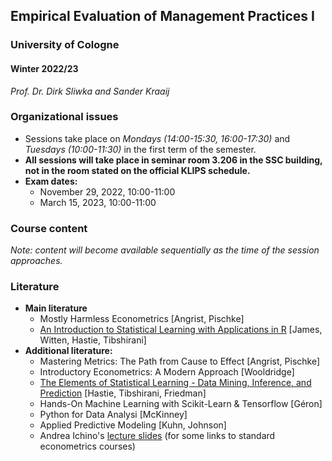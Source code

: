 ## Empirical Evaluation of Management Practices I

### University of Cologne

#### Winter 2022/23

_Prof. Dr. Dirk Sliwka and Sander Kraaij_

### Organizational issues

-   Sessions take place on _Mondays (14:00-15:30, 16:00-17:30)_ and _Tuesdays (10:00-11:30)_ in the first term of the semester.
-   **All sessions will take place in seminar room 3.206 in the SSC building, not in the room stated on the official KLIPS schedule.**
-   **Exam dates:**
    -   November 29, 2022, 10:00-11:00
    -	March 15, 2023, 10:00-11:00
   <!-- -   [Mock exam](./notebooks/WS1920_EEMP_exam_PT1.ipynb) -->

### Course content

_Note: content will become available sequentially as the time of the session approaches._

<!-- -   Part 0: [Introduction to Python](./slides/Eval2021_0.PDF) -->
  <!--  - [Notebook](./notebooks/EEMP_python_intro.ipynb)
   <!-- - [Exercises](./notebooks/EEMP_quiz.ipynb)
<!-- -   Part 1: [Survey Data and the Reliability of Scales](./slides/Eval2021_1.pdf)
<!-- -   Part 2: [Regressions](./slides/Eval2021_2.pdf)
<!-- -   Part 3: [Statistical Tests](./slides/Eval2021_3.pdf)
<!-- -   Part 4: [Regression and Causality](./slides/Eval2021_4.pdf)
<!-- -   Part 5: [Panel Data](./slides/Eval2021_5.pdf)
<!-- -   Part 6: [Predictions and Machine Learning](./slides/Eval2021_6.pdf)
    <!-- - [Case study solution](./notebooks/Ex_5.ipynb)
	<!--- [Exercise solutions (regression)](./notebooks/exercises_regression.ipynb)
	- [Exercise solutions (classification)](./notebooks/exercises_classification.ipynb)
	- [Exercise solutions (selection and assessment)](./notebooks/exercises_assessment.ipynb)
	- [Exercise solutions (decision trees and random forests)](./notebooks/exercises_dt_and_rf.ipynb)
	- [Exercise solutions (case study 1)](./notebooks/exercises_case_study_1.ipynb)
	- [Exercise solutions (case study 2)](./notebooks/exercises_case_study_2.ipynb)-->
<!-- -   Part 7: [Using Panel Data](https://github.com/dsliwka/bms/blob/master/slidesPanelData.pdf)-->
<!-- %% -   Part 8: [Statistical Power](https://github.com/dsliwka/bms/blob/master/slidesStatistPower.pdf)-->

<!-- %% **Note:** In case you have troubles loading the respective notebook on Github, try to use the [Jupyter Notebook Viewer](https://nbviewer.jupyter.org/) to display the files.-->


<!-- %% ### Updates-->

<!-- %% - Part 1-4: [updates slides](https://github.com/dsliwka/bms/blob/master/part1to4update.pdf)-->
<!-- %% - [Notebook to start with](https://github.com/dsliwka/bms/blob/master/Start.ipynb)-->
<!-- %% - [Notebook for sales simulation with Fixed effects](https://github.com/dsliwka/bms/blob/master/SalesSimFE.ipynb)-->


### Literature

-   **Main literature**
    -   Mostly Harmless Econometrics [Angrist, Pischke]
    -   [An Introduction to Statistical Learning with Applications in R](https://www-bcf.usc.edu/~gareth/ISL/) [James, Witten, Hastie, Tibshirani]
-   **Additional literature:**
    -   Mastering Metrics: The Path from Cause to Effect [Angrist, Pischke]
    -   Introductory Econometrics: A Modern Approach [Wooldridge]
    -   [The Elements of Statistical Learning - Data Mining, Inference, and Prediction](https://web.stanford.edu/~hastie/ElemStatLearn/) [Hastie, Tibshirani, Friedman]
    -   Hands-On Machine Learning with Scikit-Learn & Tensorflow [Géron]
    -   Python for Data Analysi [McKinney]
    -   Applied Predictive Modeling [Kuhn, Johnson]
    -   Andrea Ichino's [lecture slides](http://www.andreaichino.it/teaching_material.html) (for some links to standard econometrics courses)
